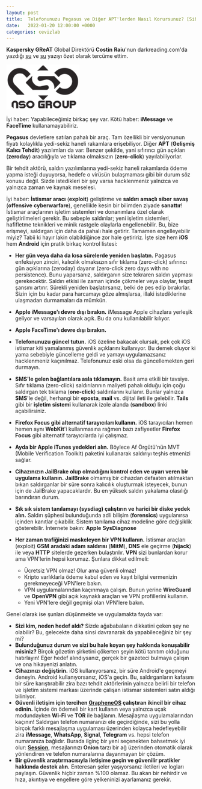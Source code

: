 ```yaml
---
layout: post
title:  Telefonunuzu Pegasus ve Diğer APT'lerden Nasıl Korursunuz? [Siber Güvenlik]
date:   2022-01-20 12:00:00 +0000
categories: cevizlab
---
```


**Kaspersky** **GReAT** Global Direktörü **Costin** **Raiu**'nun darkreading.com'da yazdığı [şu](https://www.darkreading.com/dr-tech/how-to-protect-your-phone-from-pegasus-and-other-apts) ve [şu](https://www.darkreading.com/edge-articles/fighting-back-against-pegasus-other-advanced-mobile-malware) yazıyı özet olarak tercüme ettim. 

![NSO Group Logo](/assets/img/nso-group-logo.png "NSO Group Logo")

İyi haber: Yapabileceğimiz birkaç şey var. Kötü haber: **iMessage** ve **FaceTime** kullanamayabiliriz.

**Pegasus** devletlere satılan pahalı bir araç. Tam özellikli bir versiyonunun fiyatı kolaylıkla yedi-sekiz haneli rakamlara erişebiliyor. Diğer **APT** (**Gelişmiş Kalıcı Tehdit**) yazılımları da var: Benzer şekilde, yani sıfırıncı gün açıkları (**zeroday**) aracılığıyla ve tıklama olmaksızın (**zero-click**) yayılabiliyorlar.

Bir tehdit aktörü, saldırı yazılımlarına yedi-sekiz haneli rakamlarda ödeme yapma isteği duyuyorsa, hedefe o virüsün bulaşmaması gibi bir durum söz konusu değil. Sizde istedikleri bir şey varsa hacklenmeniz yalnızca ve yalnızca zaman ve kaynak meselesi.

İyi haber: **İstismar** **aracı** (**exploit**) geliştirme ve **saldırı** **amaçlı** **siber** **savaş** (**offensive** **cyberwarfare**), genellikle kesin bir bilimden ziyade **sanattır**! İstismar araçlarının işletim sistemleri ve donanımlara özel olarak geliştirilmeleri gerekir. Bu sebeple saldırılar; yeni işletim sistemleri, hafifletme teknikleri ve minik rastgele olaylarla engellenebilir. Bu, bize erişmeyi, saldırgan için daha da pahalı hale getirir. Tamamen engelleyebilir miyiz? Tabii ki hayır lakin olabildiğince zor hale getiririz. İşte size hem **iOS** hem **Android** için pratik birkaç kontrol listesi:

+ **Her gün veya daha da kısa sürelerde yeniden başlatın.** Pagasus enfeksiyon zinciri, kalıcılık olmaksızın sıfır tıklama (zero-click) sıfırıncı gün açıklarına (zeroday) dayanır (zero-click zero days with no persistence). Bunu yaparsanız, saldırganın size tekraren saldırı yapması gerekecektir. Saldırı etkisi ile zaman içinde çökmeler veya olaylar, tespit şansını artırır. Sürekli yeniden başlatırsanız, belki de pes edip bırakırlar. Sizin için bu kadar para harcamayı göze almışlarsa, illaki istediklerine ulaşmadan durmamaları da mümkün.
+ **Apple iMessage'ı devre dışı bırakın.** iMessage Apple cihazlara yerleşik geliyor ve varsayılan olarak açık. Bu da onu kullanılabilir kılıyor.
+ **Apple FaceTime'ı devre dışı bırakın.**
+ **Telefonunuzu güncel tutun.** iOS özeline bakacak olursak, pek çok iOS istismar kiti yamalanmış güvenlik açıklarını kullanıyor. Bu demek oluyor ki yama sebebiyle güncelleme geldi ve yamayı uygulamazsanız hacklenmeniz kaçınılmaz. Telefonunuz eski olsa da güncellemekten geri durmayın.
+ **SMS'le gelen bağlantılara asla tıklamayın.** Basit ama etkili bir tavsiye. Sıfır tıklama (zero-click) saldırılarının maliyeti pahalı olduğu için çoğu saldırgan tek tıklama (**one-click**) saldırılarını kullanır. Bunlar yalnızca **SMS**'le değil, herhangi bir **eposta**, **mail** vs. dijital ileti ile gelebilir. **Tails** gibi bir **işletim** **sistemi** kullanarak izole alanda (**sandbox**) linki açabilirsiniz.
+ **Firefox Focus gibi alternatif tarayıcıları kullanın.** iOS tarayıcıları hemen hemen aynı **WebKit**'i kullanmasına rağmen bazı zafiyeetler **Firefox** **Focus** gibi alternatif tarayıcılarda iyi çalışmaz.
+ **Ayda bir Apple iTunes yedekleri alın.** Böylece Af Örgütü'nün MVT (Mobile Verification Toolkit) paketini kullanarak saldırıyı teşhis etmenizi sağlar.
+ **Cihazınızın JailBrake olup olmadığını kontrol eden ve uyarı veren bir uygulama kullanın.** **JailBrake** olmamış bir cihazdan defaaten atılmaktan bıkan saldırganlar bir süre sonra kalıcılık oluşturmak isteyecek, bunun için de JailBrake yapacaklardır. Bu en yüksek saldırı yakalama olasılığı barındıran durum.
+ **Sık sık sistem tanılamayı (sysdiag) çalıştırın ve harici bir diske yedek alın.** Saldırı şüphesi bulunduğunda adli bilişim (**forensics**) uygulanırsa içinden kanıtlar çıkabilir. Sistem tanılama cihaz modeline göre değişiklik gösterebilir. İnternete bakın: **Apple** **SysDiagnose**
+ **Her zaman trafiğinizi maskeleyen bir VPN kullanın.** İstismar araçları (exploit) **GSM** **aradaki** **adam** **saldırısı** (**MitM**), **DNS** ele geçirme (**hijack**) ile veya **HTTP** sitelerde gezerken bulaştırılır. **VPN** sizi bunlardan korur ama VPN'lerin hepsi korumaz. Şunlara dikkat edilmeli:

  - Ücretsiz VPN olmaz! Olur ama güvenli olmaz!
  - Kripto varlıklarla ödeme kabul eden ve kayıt bilgisi vermenizin gerekmeyeceği VPN'lere bakın.
  - VPN uygulamalarından kaçınmaya çalışın. Bunun yerine **WireGuard** ve **OpenVPN** gibi açık kaynaklı araçları ve VPN profillerini kullanın.
  - Yeni VPN'lere değil geçmişi olan VPN'lere bakın.

Genel olarak ise şunları düşünmekte ve uygulamakta fayda var:

+ **Sizi kim, neden hedef aldı?** Sizde ağababaların dikkatini çeken şey ne olabilir? Bu, gelecekte daha sinsi davranarak da yapabileceğiniz bir şey mi?
+ **Bulunduğunuz durum ve sizi bu hale koyan şey hakkında konuşabilir misiniz?** Birçok gözetim şirketini çökerten şeyin kötü tanıtım olduğunu hatırlayın! Eğer hedef alındıysanız, gerçek bir gazeteci bulmaya çalışın ve ona hikayenizi anlatın.
+ **Cihazınızı değiştirin.** iOS kullanıyorsanız, bir süre Android'e geçmeyi deneyin. Android kullanıyorsanız, iOS'a geçin. Bu, saldırganların kafasını bir süre karıştırabilir zira bazı tehdit aktörlerinin yalnızca belirli bir telefon ve işletim sistemi markası üzerinde çalışan istismar sistemleri satın aldığı biliniyor.
+ **Güvenli iletişim için tercihen [GrapheneOS](https://grapheneos.org/) çalıştıran ikincil bir cihaz edinin.** İçinde ön ödemeli bir kart kullanın veya yalnızca uçak modundayken **Wi-Fi** ve **TOR** ile bağlanın. Mesajlaşma uygulamalarından kaçının! Saldırgan telefon numaranızı ele geçirdiğinde, sizi bu yolla birçok farklı mesajlaşma uygulaması üzerinden kolayca hedefleyebilir zira **iMessage**, **WhatsApp**, **Signal**, **Telegram** vs. hepsi telefon numaranıza bağlıdır. Burada ilginç bir yeni seçenekten bahsetmek iyi olur: [**Session**](https://getsession.org/), mesajlarınızı **Onion** tarzı bir ağ üzerinden otomatik olarak yönlendiren ve telefon numaralarına dayanmayan bir çözüm.
+ **Bir güvenlik araştırmacısıyla iletişime geçin ve güvenilir pratikler hakkında destek alın.** Enteresan şeler yaşıyorsanız iletileri ve logları paylaşın. Güvenlik hiçbir zaman %100 olamaz. Bu akan bir nehirdir ve hıza, akıntıya ve engellere göre yelkeninizi ayarlamanız gerekir.
